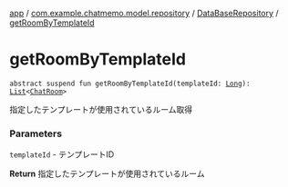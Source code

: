 [app](../../index.md) / [com.example.chatmemo.model.repository](../index.md) / [DataBaseRepository](index.md) / [getRoomByTemplateId](./get-room-by-template-id.md)

# getRoomByTemplateId

`abstract suspend fun getRoomByTemplateId(templateId: `[`Long`](https://kotlinlang.org/api/latest/jvm/stdlib/kotlin/-long/index.html)`): `[`List`](https://kotlinlang.org/api/latest/jvm/stdlib/kotlin.collections/-list/index.html)`<`[`ChatRoom`](../../com.example.chatmemo.model.entity/-chat-room/index.md)`>`

指定したテンプレートが使用されているルーム取得

### Parameters

`templateId` - テンプレートID

**Return**
指定したテンプレートが使用されているルーム

